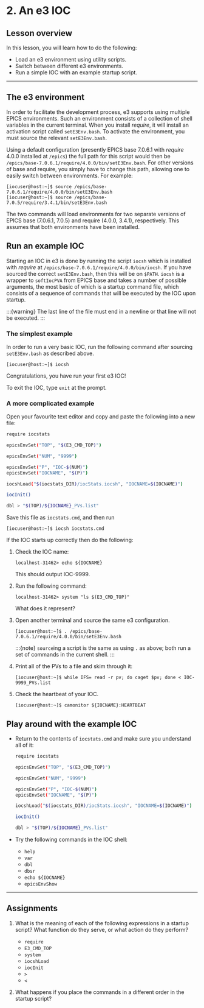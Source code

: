 # 2. An e3 IOC

## Lesson overview

In this lesson, you will learn how to do the following:

* Load an e3 environment using utility scripts.
* Switch between different e3 environments.
* Run a simple IOC with an example startup script.

---

## The e3 environment

In order to facilitate the development process, e3 supports using multiple EPICS
environments. Such an environment consists of a collection of shell variables in
the current terminal. When you install *require*, it will install an activation
script called `setE3Env.bash`. To activate the environment, you must source the
relevant `setE3Env.bash`.

Using a default configuration (presently EPICS base 7.0.6.1 with *require* 4.0.0
installed at `/epics`) the full path for this script would then be
`/epics/base-7.0.6.1/require/4.0.0/bin/setE3Env.bash`. For other versions of
base and require, you simply have to change this path, allowing one to easily
switch between environments. For example:

```console
[iocuser@host:~]$ source /epics/base-7.0.6.1/require/4.0.0/bin/setE3Env.bash
[iocuser@host:~]$ source /epics/base-7.0.5/require/3.4.1/bin/setE3Env.bash
```

The two commands will load environments for two separate versions of EPICS base
(7.0.6.1, 7.0.5) and require (4.0.0, 3.4.1), respectively. This assumes that both
environments have been installed.

## Run an example IOC

Starting an IOC in e3 is done by running the script `iocsh` which is
installed with *require* at `/epics/base-7.0.6.1/require/4.0.0/bin/iocsh`. If
you have sourced the correct `setE3Env.bash`, then this will be on `$PATH`.
`iocsh` is a wrapper to `softIocPVA` from EPICS base and takes a number of
possible arguments, the most basic of which is a startup command file, which
consists of a sequence of commands that will be executed by the IOC upon
startup.

:::{warning}
The last line of the file must end in a newline or that line will not be executed.
:::

### The simplest example

In order to run a very basic IOC, run the following command after sourcing
`setE3Env.bash` as described above.

```console
[iocuser@host:~]$ iocsh
```

Congratulations, you have run your first e3 IOC!

To exit the IOC, type `exit` at the prompt.

### A more complicated example

Open your favourite text editor and copy and paste the following into a new file:

```bash
require iocstats

epicsEnvSet("TOP", "$(E3_CMD_TOP)")

epicsEnvSet("NUM", "9999")

epicsEnvSet("P", "IOC-$(NUM)")
epicsEnvSet("IOCNAME", "$(P)")

iocshLoad("$(iocstats_DIR)/iocStats.iocsh", "IOCNAME=$(IOCNAME)")

iocInit()

dbl > "$(TOP)/${IOCNAME}_PVs.list"

```

Save this file as `iocstats.cmd`, and then run

```console
[iocuser@host:~]$ iocsh iocstats.cmd
```

If the IOC starts up correctly then do the following:

1. Check the IOC name:

   ```console
   localhost-31462> echo ${IOCNAME}
   ```

   This should output IOC-9999.

2. Run the following command:

   ```console
   localhost-31462> system "ls $(E3_CMD_TOP)"
   ```

   What does it represent?

3. Open another terminal and source the same e3 configuration.

   ```console
   [iocuser@host:~]$ . /epics/base-7.0.6.1/require/4.0.0/bin/setE3Env.bash
   ```

   :::{note}
   `source`ing a script is the same as using `.` as above; both run a set of commands
   in the current shell.
   :::

4. Print all of the PVs to a file and skim through it:

   ```console
   [iocuser@host:~]$ while IFS= read -r pv; do caget $pv; done < IOC-9999_PVs.list
   ```

5. Check the heartbeat of your IOC.

   ```console
   [iocuser@host:~]$ camonitor ${IOCNAME}:HEARTBEAT
   ```

## Play around with the example IOC

* Return to the contents of `iocstats.cmd` and make sure you understand all of it:

  ```bash
  require iocstats

  epicsEnvSet("TOP", "$(E3_CMD_TOP)")

  epicsEnvSet("NUM", "9999")

  epicsEnvSet("P", "IOC-$(NUM)")
  epicsEnvSet("IOCNAME", "$(P)")

  iocshLoad("$(iocstats_DIR)/iocStats.iocsh", "IOCNAME=$(IOCNAME)")

  iocInit()

  dbl > "$(TOP)/${IOCNAME}_PVs.list"

  ```

* Try the following commands in the IOC shell:
   * `help`
   * `var`
   * `dbl`
   * `dbsr`
   * `echo ${IOCNAME}`
   * `epicsEnvShow`

---

## Assignments

1. What is the meaning of each of the following expressions in a startup script?
   What function do they serve, or what action do they perform?
   * `require`
   * `E3_CMD_TOP`
   * `system`
   * `iocshLoad`
   * `iocInit`
   * `>`
   * `<`

2. What happens if you place the commands in a different order in the startup
   script?
